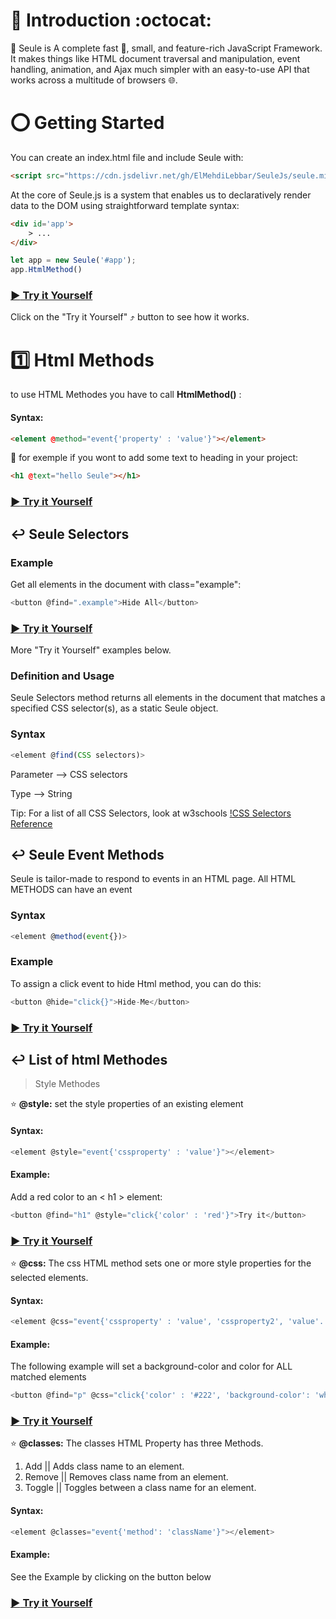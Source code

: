 # :trident: Introduction :octocat:
:beginner: Seule is A complete fast :bicyclist:, small, and feature-rich JavaScript Framework. It makes things like HTML document traversal and manipulation, event handling, animation, and Ajax much simpler with an easy-to-use API that works across a multitude of browsers :globe_with_meridians:.


# :o: Getting Started

You can create an index.html file and include Seule with:

```html
<script src="https://cdn.jsdelivr.net/gh/ElMehdiLebbar/SeuleJs/seule.min.js"></script>
```

At the core of Seule.js is a system that enables us to declaratively render data to the DOM using straightforward template syntax:

```html
<div id='app'>
    > ...
</div>
```

```javascript
let app = new Seule('#app');
app.HtmlMethod()
```

### [:arrow_forward: Try it Yourself](https://codepen.io/el-mehdi-lebbar/pen/pooKBaX)

Click on the "Try it Yourself" :arrow_heading_up: button to see how it works.


# :one: Html Methods

to use HTML Methodes you have to call **HtmlMethod()** :

#### Syntax:

```html
<element @method="event{'property' : 'value'}"></element>
```

:small_blue_diamond: for exemple if you wont to add some text to heading in your project:

```html
<h1 @text="hello Seule"></h1>
```

### [:arrow_forward: Try it Yourself](https://codepen.io/el-mehdi-lebbar/pen/MWJKjrK)

## :leftwards_arrow_with_hook: Seule Selectors

### Example

Get all elements in the document with class="example":

```javascript
<button @find=".example">Hide All</button>
```
### [:arrow_forward: Try it Yourself](https://codepen.io/el-mehdi-lebbar/pen/WNNYada)

More "Try it Yourself" examples below.

### Definition and Usage

Seule Selectors method returns all elements in the document that matches a specified CSS selector(s), as a static Seule object.

### Syntax

```javascript
<element @find(CSS selectors)>
```

Parameter --> CSS selectors

Type --> String

Tip: For a list of all CSS Selectors, look at w3schools [!CSS Selectors Reference](https://www.w3schools.com/cssref/css_selectors.asp)


## :leftwards_arrow_with_hook: Seule Event Methods

Seule is tailor-made to respond to events in an HTML page.
All HTML METHODS can have an event

### Syntax

```javascript
<element @method(event{})>
```

### Example

To assign a click event to hide Html method, you can do this:

```javascript
<button @hide="click{}">Hide-Me</button>
```
### [:arrow_forward: Try it Yourself](https://codepen.io/el-mehdi-lebbar/pen/yLgeoGO)

## :leftwards_arrow_with_hook: List of html Methodes

> Style Methodes

:star: **@style:**  set the style properties of an existing element

#### Syntax: 

```javascript
<element @style="event{'cssproperty' : 'value'}"></element>
```
#### Example: 
Add a red color to an < h1 > element:

```javascript
<button @find="h1" @style="click{'color' : 'red'}">Try it</button>
```

### [:arrow_forward: Try it Yourself](https://codepen.io/el-mehdi-lebbar/pen/abpdLNY)


:star: **@css:**  The css HTML method sets one or more style properties for the selected elements.

#### Syntax: 

```javascript
<element @css="event{'cssproperty' : 'value', 'cssproperty2', 'value'...}"></element>
```
#### Example: 
The following example will set a background-color and color for ALL matched elements

```javascript
<button @find="p" @css="click{'color' : '#222', 'background-color': 'white'}">Click me</button>
```

### [:arrow_forward: Try it Yourself](https://codepen.io/el-mehdi-lebbar/pen/OJWMOzx)


:star: **@classes:**  The classes HTML Property has three Methods.
1. Add    || Adds class name to an element.
1. Remove || Removes class name from an element.
1. Toggle || Toggles between a class name for an element.


#### Syntax: 

```javascript
<element @classes="event{'method': 'className'}"></element>
```
#### Example: 
See the Example by clicking on the button below 

### [:arrow_forward: Try it Yourself](https://codepen.io/el-mehdi-lebbar/pen/QWdNbOK)


